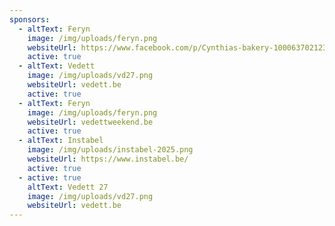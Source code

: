 ```yaml
---
sponsors:
  - altText: Feryn
    image: /img/uploads/feryn.png
    websiteUrl: https://www.facebook.com/p/Cynthias-bakery-100063702123669/
    active: true
  - altText: Vedett
    image: /img/uploads/vd27.png
    websiteUrl: vedett.be
    active: true
  - altText: Feryn
    image: /img/uploads/feryn.png
    websiteUrl: vedettweekend.be
    active: true
  - altText: Instabel
    image: /img/uploads/instabel-2025.png
    websiteUrl: https://www.instabel.be/
    active: true
  - active: true
    altText: Vedett 27
    image: /img/uploads/vd27.png
    websiteUrl: vedett.be
---
```

